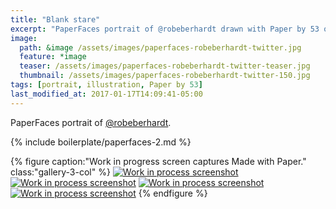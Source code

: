 ```yaml
---
title: "Blank stare"
excerpt: "PaperFaces portrait of @robeberhardt drawn with Paper by 53 on an iPad."
image: 
  path: &image /assets/images/paperfaces-robeberhardt-twitter.jpg 
  feature: *image
  teaser: /assets/images/paperfaces-robeberhardt-twitter-teaser.jpg
  thumbnail: /assets/images/paperfaces-robeberhardt-twitter-150.jpg
tags: [portrait, illustration, Paper by 53]
last_modified_at: 2017-01-17T14:09:41-05:00
---
```


PaperFaces portrait of [@robeberhardt](https://twitter.com/robeberhardt).

{% include boilerplate/paperfaces-2.md %}

{% figure caption:"Work in progress screen captures Made with Paper." class:"gallery-3-col" %}
[![Work in process screenshot](/assets/images/paperfaces-robeberhardt-process-1-600.jpg)](/assets/images/paperfaces-robeberhardt-process-1-lg.jpg)
[![Work in process screenshot](/assets/images/paperfaces-robeberhardt-process-2-600.jpg)](/assets/images/paperfaces-robeberhardt-process-2-lg.jpg)
[![Work in process screenshot](/assets/images/paperfaces-robeberhardt-process-3-600.jpg)](/assets/images/paperfaces-robeberhardt-process-3-lg.jpg)
[![Work in process screenshot](/assets/images/paperfaces-robeberhardt-process-4-600.jpg)](/assets/images/paperfaces-robeberhardt-process-4-lg.jpg)
{% endfigure %}
